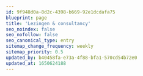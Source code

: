 ```yaml
---
id: 9f948d0a-8d2c-4398-b669-92e1dcdafa75
blueprint: page
title: 'Lezingen & consultancy'
seo_noindex: false
seo_nofollow: false
seo_canonical_type: entry
sitemap_change_frequency: weekly
sitemap_priority: 0.5
updated_by: b40458fa-e73a-4f88-bfa1-570cd54b72e0
updated_at: 1650624188
---
```


